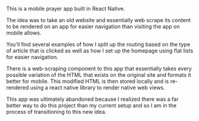 This is a mobile prayer app built in React Native. 

The idea was to take an old website and essentially web scrape its content to be rendered on an app for easier navigation than visiting the app on mobile allows. 

You'll find several examples of how I split up the routing based on the type of article that is clicked as well as how I set up the homepage using flat lists for easier navigation. 

There is a web-scraping component to this app that essentially takes every possible variation of the HTML that exists on the original site and formats it better for mobile. This modified HTML is then stored locally and is re-rendered using a react native library to render native web views. 

This app was ultimately abandoned because I realized there was a far better way to do this project than my current setup and so I am in the process of transitioning to this new idea. 
